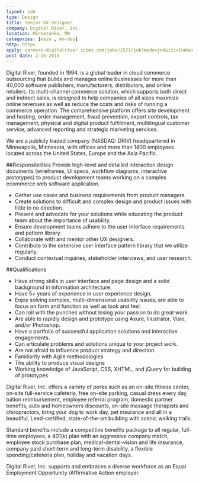 ```yaml
---
layout: job
type: Design
title: Senior UX Designer
company: Digital River, Inc.
location: Minnetonka, MN
categories: [main , mn-des]
http: https
apply: careers-digitalriver.icims.com/jobs/1571/job?mode=job&iis=Indeed&iisn=WorkCreative.net
post-date: 2-15-2013
---
```


Digital River, founded in 1994, is a global leader in cloud commerce outsourcing that builds and manages online businesses for more than 40,000 software publishers, manufacturers, distributors, and online retailers. Its multi-channel commerce solution, which supports both direct and indirect sales, is designed to help companies of all sizes maximize online revenues as well as reduce the costs and risks of running a commerce operation. The comprehensive platform offers site development and hosting, order management, fraud prevention, export controls, tax management, physical and digital product fulfillment, multilingual customer service, advanced reporting and strategic marketing services.
 
We are a publicly traded company (NASDAQ: DRIV) headquartered in Minneapolis, Minnesota, with offices and more than 1400 employees located across the United States, Europe and the Asia Pacific.
 
##Responsibilities
Provide high-level and detailed interaction design documents (wireframes, UI specs, workflow diagrams, interactive prototypes) to product development teams working on a complex ecommerce web software application.

* Gather use cases and business requirements from product managers.
* Create solutions to difficult and complex design and product issues with little to no direction.
* Present and advocate for your solutions while educating the product team about the importance of usability.
* Ensure development teams adhere to the user interface requirements and pattern library.
* Collaborate with and mentor other UX designers.
* Contribute to the extensive user interface pattern library that we utilize regularly.
* Conduct contextual inquiries, stakeholder interviews, and user research.

##Qualifications
* Have strong skills in user interface and page design and a solid background in information architecture.
* Have 5+ years of experience in user experience design.
* Enjoy solving complex, multi-dimensional usability issues; are able to focus on form and function as well as look and feel.
* Can roll with the punches without losing your passion to do great work.
* Are able to rapidly design and prototype using Axure, Illustrator, Visio, and/or Photoshop.
* Have a portfolio of successful application solutions and interactive engagements.
* Can articulate problems and solutions unique to your project work.
* Are not afraid to influence product strategy and direction.
* Familiarity with Agile methodologies
* The ability to produce visual designs
* Working knowledge of JavaScript, CSS, XHTML, and jQuery for building of prototypes
 
Digital River, Inc. offers a variety of perks such as an on-site fitness center, on-site full-service cafeteria, free on-site parking, casual dress every day, tuition reimbursement, employee referral program, domestic partner benefits, auto and homeowners discounts, on-site massage therapists and chiropractors, bring your dog to work day, pet insurance and all in a beautiful, Leed-certified, state-of-the-art building with scenic walking trails.
 
Standard benefits include a competitive benefits package to all regular, full-time employees, a 401(k) plan with an aggressive company match, employee stock purchase plan, medical-dental-vision and life insurance, company paid short-term and long-term disability, a flexible spending/cafeteria plan, holiday and vacation days. 
  
Digital River, Inc. supports and embraces a diverse workforce as an Equal Employment Opportunity /Affirmative Action employer.